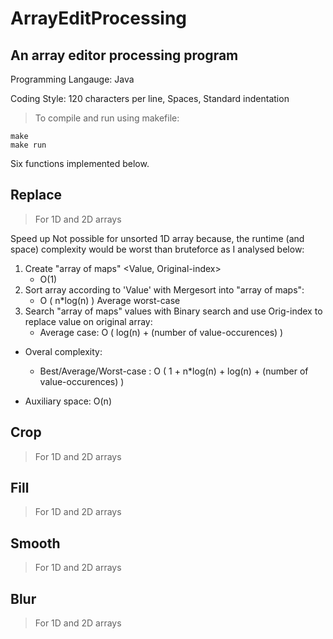 # ArrayEditProcessing

## An array editor processing program

Programming Langauge: Java

Coding Style: 120 characters per line, Spaces, Standard indentation

> To compile and run using makefile:
  ```
  make
  make run

  ```

Six functions implemented below.

## Replace
> For 1D and 2D arrays

Speed up Not possible for unsorted 1D array because, the runtime (and space) complexity 
would be worst than bruteforce as I analysed below:
 1. Create "array of maps" <Value, Original-index>
    - O(1)
 2. Sort array according to 'Value' with Mergesort into "array of maps":
    - O ( n*log(n) ) Average worst-case
 3. Search "array of maps" values with Binary search and use Orig-index to replace value on original array:
    - Average case: O ( log(n) + (number of value-occurences) )

- Overal complexity:
  - Best/Average/Worst-case : O ( 1 + n*log(n) + log(n) + (number of value-occurences) )

- Auxiliary space: O(n)


## Crop
> For 1D and 2D arrays

## Fill
> For 1D and 2D arrays

## Smooth
> For 1D and 2D arrays

## Blur
> For 1D and 2D arrays



